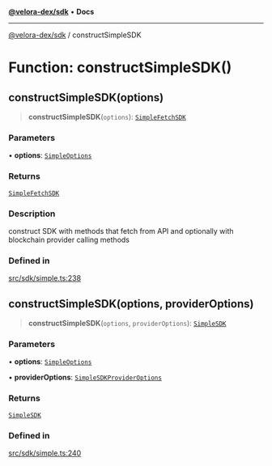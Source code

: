 [**@velora-dex/sdk**](../README.md) • **Docs**

***

[@velora-dex/sdk](../globals.md) / constructSimpleSDK

# Function: constructSimpleSDK()

## constructSimpleSDK(options)

> **constructSimpleSDK**(`options`): [`SimpleFetchSDK`](../type-aliases/SimpleFetchSDK.md)

### Parameters

• **options**: [`SimpleOptions`](../-internal-/type-aliases/SimpleOptions.md)

### Returns

[`SimpleFetchSDK`](../type-aliases/SimpleFetchSDK.md)

### Description

construct SDK with methods that fetch from API and optionally with blockchain provider calling methods

### Defined in

[src/sdk/simple.ts:238](https://github.com/VeloraDEX/sdk/blob/master/src/sdk/simple.ts#L238)

## constructSimpleSDK(options, providerOptions)

> **constructSimpleSDK**(`options`, `providerOptions`): [`SimpleSDK`](../type-aliases/SimpleSDK.md)

### Parameters

• **options**: [`SimpleOptions`](../-internal-/type-aliases/SimpleOptions.md)

• **providerOptions**: [`SimpleSDKProviderOptions`](../type-aliases/SimpleSDKProviderOptions.md)

### Returns

[`SimpleSDK`](../type-aliases/SimpleSDK.md)

### Defined in

[src/sdk/simple.ts:240](https://github.com/VeloraDEX/sdk/blob/master/src/sdk/simple.ts#L240)
